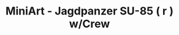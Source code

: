 ---
layout: product
title: "MiniArt - Jagdpanzer SU-85 ( r ) w/Crew"
price: "5200" 
desc: "N/A"
img_path: "/assets/img/MI35229.webp"
brand: "N/A"
available: false
special_offer: false
new: false
soon: false
cat: "010000"
subcat: "010100"
subsubcat: "0N/A"
sifra: "MI35229"
popular: false
spec: false
---
